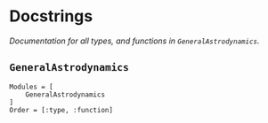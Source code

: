 # Docstrings
_Documentation for all types, and functions in `GeneralAstrodynamics`._

## `GeneralAstrodynamics`

```@autodocs
Modules = [
    GeneralAstrodynamics
]
Order = [:type, :function]
```
